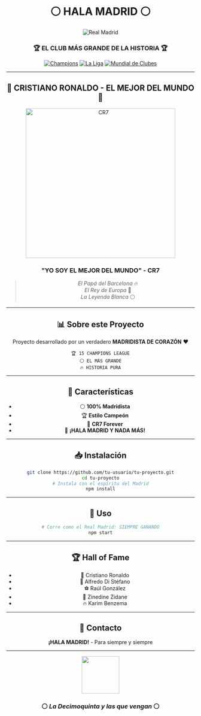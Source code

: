 <div align="center">

# ⚪ HALA MADRID ⚪

![Real Madrid](https://upload.wikimedia.org/wikipedia/en/5/56/Real_Madrid_CF.svg)

### 🏆 EL CLUB MÁS GRANDE DE LA HISTORIA 🏆

[![Champions](https://img.shields.io/badge/Champions%20League-15%20Copas-gold?style=for-the-badge&logo=uefa&logoColor=white)](https://www.realmadrid.com)
[![La Liga](https://img.shields.io/badge/La%20Liga-36%20Títulos-blue?style=for-the-badge)](https://www.realmadrid.com)
[![Mundial de Clubes](https://img.shields.io/badge/Mundial%20de%20Clubes-5%20Copas-green?style=for-the-badge)](https://www.realmadrid.com)

---

## 👑 CRISTIANO RONALDO - EL MEJOR DEL MUNDO 👑

<img src="https://media.tenor.com/images/a1c4b8d8e0c8f5e2b3d4c5e6f7g8h9i0/tenor.gif" alt="CR7" width="400"/>

### **"YO SOY EL MEJOR DEL MUNDO"** - CR7

> *El Papá del Barcelona* 🔥  
> *El Rey de Europa* 👑  
> *La Leyenda Blanca* ⚪

---

## 📊 Sobre este Proyecto

Proyecto desarrollado por un verdadero **MADRIDISTA DE CORAZÓN** ❤️

```
🏆 15 CHAMPIONS LEAGUE
⚪ EL MÁS GRANDE
🔥 HISTORIA PURA
```

---

## 🌟 Características

- ⚪ **100% Madridista**
- 🏆 **Estilo Campeón**
- 👑 **CR7 Forever**
- 💪 **¡HALA MADRID Y NADA MÁS!**

---

## 📥 Instalación

```bash
git clone https://github.com/tu-usuario/tu-proyecto.git
cd tu-proyecto
# Instala con el espíritu del Madrid
npm install
```

---

## 🚀 Uso

```bash
# Corre como el Real Madrid: SIEMPRE GANANDO
npm start
```

---

## 🏆 Hall of Fame

- 🐐 Cristiano Ronaldo
- 👑 Alfredo Di Stéfano  
- ⚽ Raúl González
- 🎯 Zinedine Zidane
- 🔥 Karim Benzema

---

## 💬 Contacto

**¡HALA MADRID!** - Para siempre y siempre

---

<img src="https://upload.wikimedia.org/wikipedia/en/5/56/Real_Madrid_CF.svg" width="100"/>

### ⚪ *La Decimoquinta y las que vengan* ⚪

</div>
